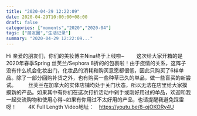 ```yaml
---
title: "2020-04-29 12:22:09"
date: 2020-04-29T10:00:00+08:00
draft: false
categories: ["moments","2020","2020-04"]
tags: ["朋友圈","生活记录"]
summary: "2020-04-29 12:22:09..."
---
```


Hi 亲爱的朋友们，你们的美妆博主Nina终于上线啦~ ⠀
⠀
这次给大家开箱的是2020年春季Spring 丝芙兰/Sephora 8折的的包裹啦！由于疫情的关系，这阵子没有什么机会化妆出门，化妆品的消耗和购买意愿都很低，因此只购买了6样单品。除了一部分回购补货之外，也有购买一些种草已久的单品，做一些盲买的新尝试。 ⠀
⠀
丝芙兰在加拿大的实体店铺均处于关门状态，所以无法在店里给大家摸摸新的产品。如果其中有你们在这次打折活动中剁手或刚好用过的单品，欢迎和我一起交流购物和使用心得~如果有你用过不太好用的产品，也请提醒我避免踩雷呀！ ⠀
⠀
4K Full Length Video地址：⠀
https://youtu.be/8-ojOKORy4U

